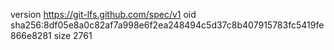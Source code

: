 version https://git-lfs.github.com/spec/v1
oid sha256:8df05e8a0c82af7a998e6f2ea248494c5d37c8b407915783fc5419fe866e8281
size 2761
